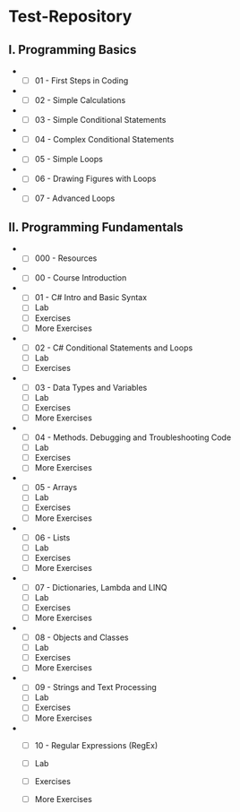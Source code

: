 # Test-Repository
## I. Programming Basics
- - [ ] 01 - First Steps in Coding
- - [ ] 02 - Simple Calculations
- - [ ] 03 - Simple Conditional Statements
- - [ ] 04 - Complex Conditional Statements
- - [ ] 05 - Simple Loops
- - [ ] 06 - Drawing Figures with Loops
- - [ ] 07 - Advanced Loops

## II. Programming Fundamentals
- - [ ] 000 - Resources
- - [ ] 00 - Course Introduction
- - [ ] 01 - C# Intro and Basic Syntax
  - [ ] Lab
  - [ ] Exercises
  - [ ] More Exercises
- - [ ] 02 - C# Conditional Statements and Loops
  - [ ] Lab
  - [ ] Exercises

- - [ ] 03 - Data Types and Variables
  - [ ] Lab
  - [ ] Exercises
  - [ ] More Exercises

- - [ ] 04 - Methods. Debugging and Troubleshooting Code
  - [ ] Lab
  - [ ] Exercises
  - [ ] More Exercises

- - [ ] 05 - Arrays
  - [ ] Lab
  - [ ] Exercises
  - [ ] More Exercises

- - [ ] 06 - Lists
  - [ ] Lab
  - [ ] Exercises
  - [ ] More Exercises

- - [ ] 07 - Dictionaries, Lambda and LINQ
  - [ ] Lab
  - [ ] Exercises
  - [ ] More Exercises

- - [ ] 08 - Objects and Classes
  - [ ] Lab
  - [ ] Exercises
  - [ ] More Exercises

- - [ ] 09 - Strings and Text Processing
  - [ ] Lab
  - [ ] Exercises
  - [ ] More Exercises

- - [ ] 10 - Regular Expressions (RegEx)
  - [ ] Lab
  - [ ] Exercises
  - [ ] More Exercises


